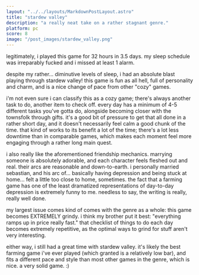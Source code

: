 ```yaml
---
layout: "../../layouts/MarkdownPostLayout.astro"
title: "stardew valley"
description: "a really neat take on a rather stagnant genre."
platform: pc
score: 8
image: "/post_images/stardew_valley.png"
---
```

legitimately, i played this game for 32 hours in 3.5 days. my sleep schedule was irreparably fucked and i missed at least 1 alarm.

despite my rather... diminutive levels of sleep, i had an absolute blast playing through stardew valley! this game is fun as all hell, full of personality and charm, and is a nice change of pace from other "cozy" games.

i'm not even sure i can classify this as a cozy game; there's always another task to do, another item to check off. every day has a minimum of 4-5 different tasks you've gotta do, alongside becoming closer with the townsfolk through gifts. it's a good bit of pressure to get that all done in a rather short day, and it doesn't necessarily feel calm a good chunk of the time. that kind of works to its benefit a lot of the time; there's a lot less downtime than in comparable games, which makes each moment feel more engaging through a rather long main quest.

i also really like the aforementioned friendship mechanics. marrying someone is absolutely adorable, and each character feels fleshed out and real. their arcs are reasonable and down-to-earth. i personally married sebastian, and his arc of... basically having depression and being stuck at home... felt a little too close to home, sometimes. the fact that a farming game has one of the least dramatized representations of day-to-day depression is extremely funny to me. needless to say, the writing is really, really well done.

my largest issue comes kind of comes with the genre as a whole: this game becomes EXTREMELY grindy. i think my brother put it best: "everything ramps up in price really fast." that checklist of things to do each day becomes extremely repetitive, as the optimal ways to grind for stuff aren't very interesting.

either way, i still had a great time with stardew valley. it's likely the best farming game i've ever played (which granted is a relatively low bar), and fits a different pace and style than most other games in the genre, which is nice. a very solid game. :) 